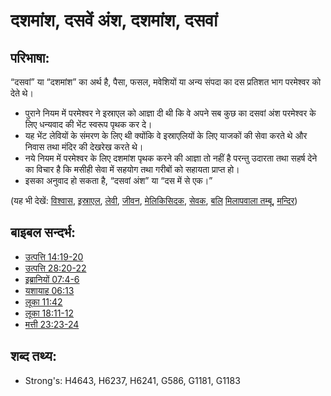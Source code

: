 # दशमांश, दसवें अंश, दशमांश, दसवां #

## परिभाषा: ##

“दसवां” या “दशमांश” का अर्थ है, पैसा, फसल, मवेशियों या अन्य संपदा का दस प्रतिशत भाग परमेश्वर को देते थे।

* पुराने नियम में परमेश्वर ने इस्राएल को आज्ञा दी थी कि वे अपने सब कुछ का दसवां अंश परमेश्वर के लिए धन्यवाद की भेंट स्वरूप पृथक कर दे।
* यह भेंट लेवियों के संमरण के लिए थी क्योंकि वे इस्राएलियों के लिए याजकों की सेवा करते थे और निवास तथा मंदिर की देखरेख करते थे।
* नये नियम में परमेश्वर के लिए दशमांश पृथक करने की आज्ञा तो नहीं है परन्तु उदारता तथा सहर्ष देने का विचार है कि मसीही सेवा में सहयोग तथा गरीबों को सहायता प्राप्त हो।
* इसका अनुवाद हो सकता है, “दसवां अंश” या “दस में से एक।”

(यह भी देखें: [विश्वास](../kt/believer.md), [इस्राएल](../kt/israel.md), [लेवी](../names/levite.md), [जीवन](../other/livestock.md), [मेलिकिसिदक](../names/melchizedek.md), [सेवक](../kt/minister.md), [बलि](../other/sacrifice.md)  [मिलापवाला तम्बू](../kt/tabernacle.md), [मन्दिर](../kt/temple.md))

## बाइबल सन्दर्भ: ##

* [उत्पत्ति 14:19-20](rc://hi/tn/help/gen/14/19)
* [उत्पत्ति 28:20-22](rc://hi/tn/help/gen/28/20)
* [इब्रानियों 07:4-6](rc://hi/tn/help/heb/07/04)
* [यशायाह 06:13](rc://hi/tn/help/isa/06/13)
* [लूका 11:42](rc://hi/tn/help/luk/11/42)
* [लूका 18:11-12](rc://hi/tn/help/luk/18/11)
* [मत्ती 23:23-24](rc://hi/tn/help/mat/23/23)

## शब्द तथ्य: ##

* Strong's: H4643, H6237, H6241, G586, G1181, G1183

